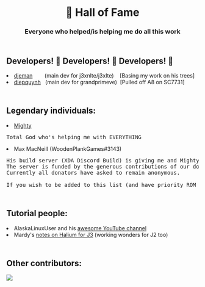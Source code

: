 <h1 align=center>👑 Hall of Fame</h1>
<h3 align=center>Everyone who helped/is helping me do all this work</h3>
<h2></br>Developers! 👏 Developers! 👏 Developers! 👏</h2>

<u2>
  
  <li> <a href="https://github.com/djeman">djeman</a> &nbsp;&nbsp;&nbsp;&nbsp;&nbsp;&nbsp;&nbsp;(main dev for j3xnlte/j3xlte) &nbsp;&nbsp;&nbsp;[Basing my work on his trees]</li>
  <li> <a href="https://github.com/diepquynh">diepquynh</a> &nbsp;&nbsp;(main dev for grandprimeve) &nbsp;[Pulled off A8 on SC7731]</li>
  
</u2> 

<h2></br>Legendary individuals:</h2>
<u2>
  
  <li> <a href="https://github.com/MightyM17">Mighty</a> </br> <pre>Total God who's helping me with EVERYTHING </pre> </li>
  <li> Max MacNeill (WoodenPlankGames#3143) </br> <pre>His build server (XDA Discord Build) is giving me and Mighty, among others, the privilege of compiling Android for devices. </br>The server is funded by the generous contributions of our donators. </br>Currently all donators have asked to remain anonymous. 
</br>If you wish to be added to this list (and have priority ROM compilation), you can donate <a href="https://www.gofundme.com/f/xdabuildserver">here:</a> </pre> </li>
  
</u2>

<h2></br>Tutorial people:</h2>
<u2>
  
  <li> AlaskaLinuxUser and his <a href="https://www.youtube.com/channel/UCnGqG_jyyXmTzdamBpKfeHA">awesome YouTube channel</a> </li>
  <li> Mardy's <a href="http://www.mardy.it/blog/2019/07/notes-on-porting-the-samsung-j3-to-halium-+-ubports.html">notes on Halium for J3</a> (working wonders for J2 too)</li>
  
</u2> 

<h2></br>Other contributors:</h2>

<a href="https://github.com/iamsj7/android_device_samsung_sharkls-common/graph/contributors">
  <img src="https://contrib.rocks/image?repo=iamsj7/android_device_samsung_sharkls-common" />
</a>
